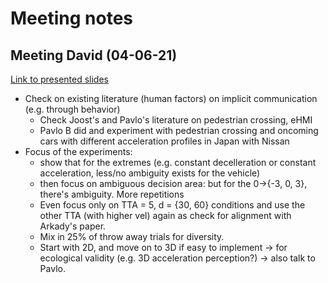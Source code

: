 # Meeting notes

## Meeting David (04-06-21)

[Link to presented slides](https://docs.google.com/presentation/d/1QRpwWMbY1hVbWpXcG_vWblwCs4KXTbg4_eNXhA0F-BE/edit#slide=id.gd122b3c944_0_1)

- Check on existing literature (human factors) on implicit communication (e.g. through behavior)
  - Check Joost's and Pavlo's literature on pedestrian crossing, eHMI
  - Pavlo B did and experiment with pedestrian crossing and oncoming cars with different acceleration profiles in Japan with Nissan
- Focus of the experiments: 
  - show that for the extremes (e.g. constant decelleration or constant acceleration, less/no ambiguity exists for the vehicle)
  - then focus on ambiguous decision area: but for the 0->{-3, 0, 3}, there's ambiguity. More repetitions
  - Even focus only on TTA = 5, d = {30, 60} conditions and use the other TTA (with higher vel) again as check for alignment with Arkady's paper.
  - Mix in 25% of throw away trials for diversity. 
  - Start with 2D, and move on to 3D if easy to implement -> for ecological validity (e.g. 3D acceleration perception?) -> also talk to Pavlo.
